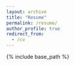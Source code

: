 ```yaml
---
layout: archive
title: "Resume"
permalink: /resume/
author_profile: true
redirect_from:
  - /cv
---
```


{% include base_path %}


